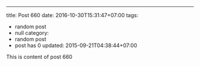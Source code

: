 ---
title: Post 660
date: 2016-10-30T15:31:47+07:00
tags:
  - random post
  - null
category:
  - random post
  - post has 0
updated: 2015-09-21T04:38:44+07:00

This is content of post 660